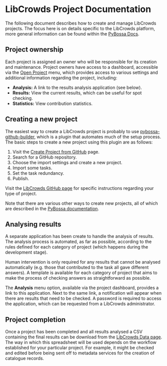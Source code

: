 # LibCrowds Project Documentation

The following document describes how to create and manage LibCrowds projects.
The focus here is on details specific to the LibCrowds platform, more general
information can be found within the
[PyBossa Docs](http://docs.pybossa.com/en/latest/build_with_pybossa.html).


## Project ownership

Each project is assigned an owner who will be responsible for its creation and
maintenance. Project owners have access to a dashboard, accessible
via the [Open Project](https://www.libcrowds.com/account/alexmendes/projects)
menu, which provides access to various settings and additional information
regarding the project, including:

- **Analysis:** A link to the results analysis application (see below).
- **Results:** View the current results, which can be useful for spot checking.
- **Statistics:** View contribution statistics.


## Creating a new project

The easiest way to create a LibCrowds project is probably to use
[pybossa-github-builder](https://github.com/alexandermendes/pybossa-github-builder),
which is a plugin that automates much of the setup process. The basic steps to create
a new project using this plugin are as follows:

1. Visit the [Create Project from GitHub](http://www.libcrowds.com/github/new_project) page.
2. Search for a GitHub repository.
3. Choose the import settings and create a new project.
4. Import some tasks.
5. Set the task redundancy.
6. Publish.

Visit the [LibCrowds GitHub page](https://github.com/LibCrowds?utf8=%E2%9C%93&query=project)
for specific instructions regarding your type of project.

Note that there are various other ways to create new projects, all of which are
described in the [PyBossa documentation](http://docs.pybossa.com/en/latest/user/overview.html).


## Analysing results

A separate application has been create to handle the analysis of results. The
analysis process is automated, as far as possible, according to the rules
defined for each category of project (which happens during the development
stage).

Human intervention is only required for any results that cannot be analysed
automatically (e.g. those that contributed to the task all gave different answers).
A template is available for each category of project that aims to make the process
of checking answers as straightforward as possible.

The **Analysis** menu option, available via the project dashboard, provides a
link to this application. Next to the same link, a notification will appear when
there are results that need to be checked. A password is required to access the
application, which can be requested from a LibCrowds administrator.


## Project completion

Once a project has been completed and all results analysed a CSV containing the
final results can be download from the
[LibCrowds Data page](https://www.libcrowds.com/data). The way in which this
spreadsheet will be used depends on the workflow established for your particular
project. For example, it might be checked and edited before being sent off to
metadata services for the creation of catalogue records.
